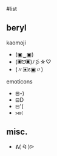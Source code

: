 #list

## beryl
kaomoji
- (▣‿▣)
- (▣ᗢ▣)ﾉ彡☆♡
- (〃▣ε▣〃)

emoticons
- ⊟-)
- ⊟D
- ⊟'(
- `>⊟(`

## misc.
- ᕕ( ᐛ )ᕗ